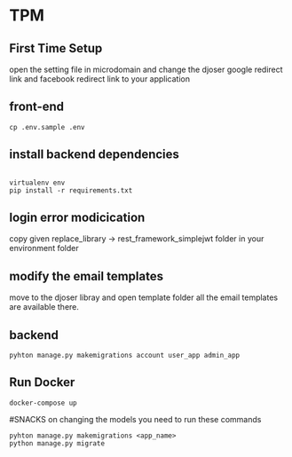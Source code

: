 # TPM
## First Time Setup
open the setting file in microdomain and change the djoser google redirect link and facebook redirect link to your application
## front-end
```
cp .env.sample .env

```
## install backend dependencies
```

virtualenv env
pip install -r requirements.txt
```

## login error modicication
copy given replace_library -> rest_framework_simplejwt folder in your environment folder

## modify the email templates
move to the djoser libray and open template folder all the email templates are available there.

## backend
```
pyhton manage.py makemigrations account user_app admin_app
```

## Run Docker

```
docker-compose up

```

#SNACKS
on changing the models you need to run these commands
```
pyhton manage.py makemigrations <app_name>
python manage.py migrate

```

